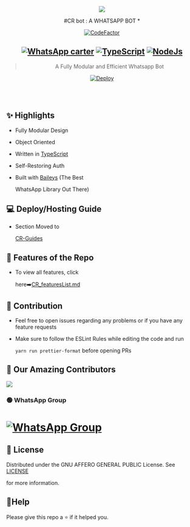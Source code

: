 <div align="center">

<a href="https://coolwallpapers.me/6161785-buidling-kimono-girl-geisha.html"><img src="https://coolwallpapers.me/th700/6161785-buidling-kimono-girl-geisha.jpg" border="0"></a>
         

#CR bot : A WHATSAPP BOT *

[![CodeFactor](https://www.codefactor.io/repository/github/shineiichijo/chitoge/badge)](https://www.codefactor.io/repository/github/Killercrosx/Angela)

## [![WhatsApp carter](https://img.shields.io/badge/WhatsApp-25D366?style=for-the-badge&logo=whatsapp&logoColor=white)](https://wa.me/265994894966) [![TypeScript](https://img.shields.io/badge/TypeScript-007ACC?style=for-the-badge&logo=typescript&logoColor=white)](https://www.typescriptlang.org/) [![NodeJs](https://img.shields.io/badge/Node.js-43853D?style=for-the-badge&logo=node.js&logoColor=white)](https://nodejs.org/en/)

> A Fully Modular and Efficient Whatsapp Bot <br>

[![Deploy](https://www.herokucdn.com/deploy/button.png)](https://heroku.com/deploy?template=https://github.com/Toshiro223/ZeroTwo1/blob/main)

</div><br/>

<br/>

## ✨ Highlights

-   Fully Modular Design

-   Object Oriented

-   Written in [TypeScript](https://www.typescriptlang.org/)

-   Self-Restoring Auth

-   Built with [Baileys](https://github.com/adiwajshing/baileys) (The Best

    WhatsApp Library Out There)

## 💻 Deploy/Hosting Guide

-   Section Moved to

    [CR-Guides](https://github.com/ShineiIchijo/Chitoge-Guides/blob/main/README.md)

## 🍥 Features of the Repo

-   To view all features, click

    here➡️[CR_featuresList.md](https://github.com/ShineiIchijo/Chitoge/blob/main/Features.md)

## 💪 Contribution

-   Feel free to open issues regarding any problems or if you have any feature requests

-   Make sure to follow the ESLint Rules while editing the code and run

    `yarn run prettier-format` before opening PRs

##  🚀 Our Amazing Contributors

<a href="https://github.com/darkworf/CR-BOT/graphs/contributors">

  <img src="https://contrib.rocks/image?repo=dark-worf/CR-BOT" />

</a>

### 🟢 WhatsApp Group

# [![WhatsApp Group](https://img.shields.io/badge/WhatsApp-25D366?style=for-the-badge&logo=whatsapp&logoColor=white)](https://chat.whatsapp.com/IDZRRpcy0ZpLCetx1I9rFt)

## 📄 License

Distributed under the GNU AFFERO GENERAL PUBLIC License. See [LICENSE](/LICENSE)

for more information.

## 🚀Help

Please give this repo a ⭐ if it helped you.
